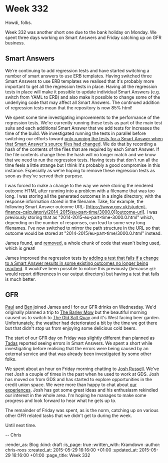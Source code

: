 Week 332
========

Howdi, folks.

Week 332 was another short one due to the bank holiday on Monday. We spent three days working on Smart Answers and Friday catching up on GFR business.

## Smart Answers

We're continuing to add regression tests and have started switching a number of smart answers to use ERB templates. Having switched three Smart Answers to use ERB templates we realised that it's probably more important to get all the regression tests in place. Having all the regression tests in place will make it possible to update individual Smart Answers (e.g. switch from YAML to ERB) and also make it possible to change some of the underlying code that may affect all Smart Answers. The continued addition of regression tests mean that the repository is now 85% html!

We spent some time investigating improvements to the performance of the regression tests. We're currently running these tests as part of the main test suite and each additional Smart Answer that we add tests for increases the time of the build. We investigated running the tests in parallel before switching our efforts toward [only running the tests for a Smart Answer when that Smart Answer's source files had changed][PR-1667]. We do that by recording a hash of the contents of the files that are required by each Smart Answer. If the file contents change then the hash will no longer match and we know that we need to run the regression tests. Having tests that don't run all the time feels a little strange but I think it's probably a good compromise in this instance. Especially as we're hoping to remove these regression tests as soon as they've served their purpose.

I was forced to make a change to the way we were storing the rendered outcome HTML after running into a problem with a filename that was too long. I was storing all the generated outcomes in a single directory, with the response information stored in the filename. Take, for example, the following Smart Answer outcome URL: [https://www.gov.uk/student-finance-calculator/y/2014-2015/eu-part-time/3000.0][outcome-url]. I was previously storing that as "2014-2015-eu-part-time-3000.0.html" which, depending on the number of responses, can lead to some very long filenames. I've now switched to mirror the path structure in the URL so that outcome would be stored at "2014-2015/eu-part-time/3000.0.html" instead.

James found, and [removed][commit-927286], a whole chunk of code that wasn't being used, which is great!

James improved the regression tests by [adding a test that fails if a change to a Smart Answer results in some existing outcomes no longer being reached][commit-70d55f]. It would've been possible to notice this previously (because `git` would report differences in our output directory) but having a test that fails is much better.

## GFR

[Paul][] and [Ben][] joined James and I for our GFR drinks on Wednesday. We'd originally planned a trip to [The Barley Mow][] but the beautiful morning caused us to switch to [The Old Salt Quay][] and it's West facing beer garden. Unfortunately, the weather had deteriorated a bit by the time we got there but that didn't stop us from enjoying some delicious cold beers.

The start of our GFR day on Friday was slightly different than planned as [Tadas][] reported seeing errors in Smart Answers. We spent a short while investigating before realising that the errors were being caused by an external service and that was already been investigated by some other folks.

We spent about an hour on Friday morning chatting to [Josh Russell][]. We've met Josh a couple of times in the past when he used to work at GDS. Josh has moved on from GDS and has started to explore opportunities in the credit union space. We were more than happy to chat about [our experiences][credit-union]. Josh has got some great ideas and his enthusiasm rekindled our interest in the whole area. I'm hoping he manages to make some progress and look forward to hear what he gets up to.

The remainder of Friday was spent, as is the norm, catching up on various other GFR related tasks that we didn't get to during the week.

Until next time.

-- Chris

[Ben]: https://twitter.com/beng
[commit-70d55f]: https://github.com/alphagov/smart-answers/commit/70d55fa10fdcda77fcffc76bb59cdc1e581288eb
[commit-927286]: https://github.com/alphagov/smart-answers/commit/927286cf17eff431a0ff33fb77e9146107c50447
[credit-union]: http://gofreerange.com/credit-union
[Josh Russell]: http://joshrussell.com/
[outcome-url]: https://www.gov.uk/student-finance-calculator/y/2014-2015/eu-part-time/3000.0
[Paul]: http://po-ru.com/
[PR-1667]: https://github.com/alphagov/smart-answers/pull/1667
[Tadas]: http://codeme.lt/
[The Barley Mow]: http://www.remarkablerestaurants.co.uk/remarkable-restaurants-barley.html
[The Old Salt Quay]: http://www.saltquay-rotherhithe.co.uk/

:render_as: Blog
:kind: draft
:is_page: true
:written_with: Kramdown
:author: chris-roos
:created_at: 2015-05-29 16:16:00 +01:00
:updated_at: 2015-05-29 16:16:00 +01:00
:page_title: Week 332
